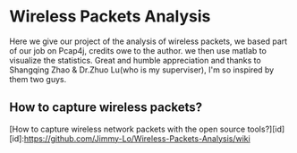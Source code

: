 # Wireless Packets Analysis
Here we give our project of the analysis of wireless packets, we based part of our job on Pcap4j, credits owe to the author. 
we then use matlab to visualize the statistics. Great and humble appreciation and thanks to Shangqing Zhao & Dr.Zhuo Lu(who is my superviser), I'm so inspired by them two guys. 

## How to capture wireless packets?
[How to capture wireless network packets with the open source tools?][id]  
[id]:https://github.com/Jimmy-Lo/Wireless-Packets-Analysis/wiki
